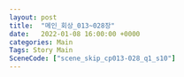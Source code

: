```yaml
---
layout: post
title:  "메인_회상_013~028장"
date:   2022-01-08 16:00:00 +0000
categories: Main
Tags: Story Main
SceneCode: ["scene_skip_cp013-028_q1_s10"]
---
```


